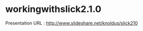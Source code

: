 workingwithslick2.1.0
=====================
Presentation URL : http://www.slideshare.net/knoldus/slick210 

